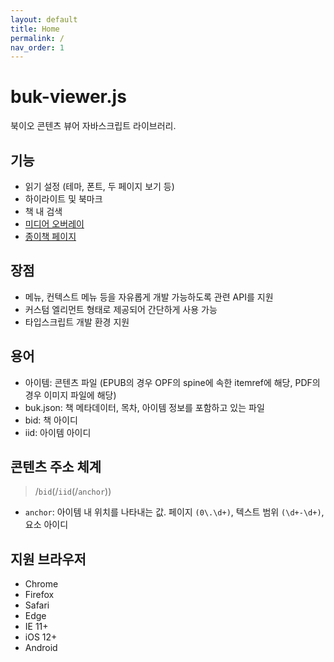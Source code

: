 ```yaml
---
layout: default
title: Home
permalink: /
nav_order: 1
---
```


# buk-viewer.js

북이오 콘텐츠 뷰어 자바스크립트 라이브러리.

## 기능

- 읽기 설정 (테마, 폰트, 두 페이지 보기 등)
- 하이라이트 및 북마크
- 책 내 검색
- [미디어 오버레이](https://www.w3.org/publishing/epub3/epub-mediaoverlays.html)
- [종이책 페이지](https://www.w3.org/publishing/epub3/epub-packages.html#sec-nav-pagelist)

## 장점

- 메뉴, 컨텍스트 메뉴 등을 자유롭게 개발 가능하도록 관련 API를 지원
- 커스텀 엘리먼트 형태로 제공되어 간단하게 사용 가능
- 타입스크립트 개발 환경 지원

## 용어

- 아이템: 콘텐츠 파일 (EPUB의 경우 OPF의 spine에 속한 itemref에 해당, PDF의 경우 이미지 파일에 해당)
- buk.json: 책 메타데이터, 목차, 아이템 정보를 포함하고 있는 파일
- bid: 책 아이디
- iid: 아이템 아이디

## 콘텐츠 주소 체계

> /`bid`(/`iid`(/`anchor`))

- `anchor`: 아이템 내 위치를 나타내는 값. 페이지 `(0\.\d+)`, 텍스트 범위 `(\d+-\d+)`, 요소 아이디

## 지원 브라우저

- Chrome
- Firefox
- Safari
- Edge
- IE 11+
- iOS 12+
- Android
